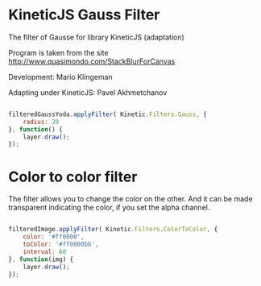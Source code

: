 KineticJS Gauss Filter
====================

The filter of Gausse for library KineticJS (adaptation)

Program is taken from the site http://www.quasimondo.com/StackBlurForCanvas

Development: Mario Klingeman

Adapting under KineticJS: Pavel Akhmetchanov

```javascript

filteredGaussYoda.applyFilter( Kinetic.Filters.Gauss, {
    radius: 20
}, function() {
    layer.draw();
});

```


Color to color filter
=====================

The filter allows you to change the color on the other. And it can be made transparent indicating the color, if you set the alpha channel.

```javascript

filteredImage.applyFilter( Kinetic.Filters.ColorToColor, {
    color: '#ff0000',
    toColor: '#ff0000bb',
    interval: 60
}, function(img) {
    layer.draw();
});


```